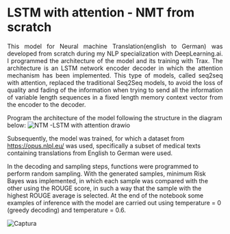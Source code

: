 # LSTM with attention - NMT from scratch
<p style='text-align: justify;'>This model for Neural machine Translation(english to German) was developed from scratch during my NLP specialization with DeepLearning.ai. 
I programmed the architecture of the model and its training with Trax. 
The architecture is an LSTM network encoder decoder in which the attention mechanism has been implemented.
This type of models, called seq2seq with attention, replaced the traditional Seq2Seq models, to avoid the loss of quality and fading of the information when trying to send all the information of variable length sequences in a fixed length memory context vector from the encoder to the decoder.</p>
 
 Program the architecture of the model following the structure in the diagram below:
 ![NTM -LSTM with attention drawio](https://user-images.githubusercontent.com/76975149/154712773-aedeaa74-a77a-46d2-9a18-1f3eb299db41.png)

Subsequently, the model was trained, for which a dataset from https://opus.nlpl.eu/ was used, specifically a subset of medical texts containing translations from English to German were used.

In the decoding and sampling steps, functions were programmed to perform random sampling. With the generated samples, minimum Risk Bayes was implemented, in which each sample was compared with the other using the ROUGE score, in such a way that the sample with the highest ROUGE average is selected.
At the end of the notebook some examples of inference with the model are carried out using temperature = 0 (greedy decoding) and temperature = 0.6.

![Captura](https://user-images.githubusercontent.com/76975149/154715798-d3579618-79a8-401c-8d26-252fb49521b4.PNG) 
